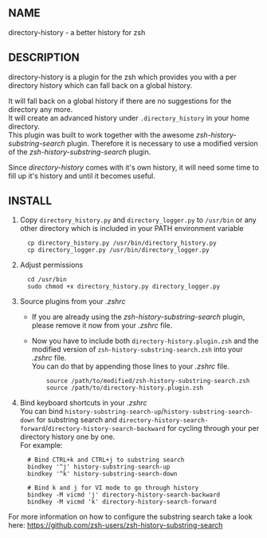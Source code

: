 NAME
----

directory-history - a better history for zsh

DESCRIPTION
-----------

directory-history is a plugin for the zsh which provides you with a per directory history which can fall back on a global history.  

It will fall back on a global history if there are no suggestions for the directory any more.  
It will create an advanced history under `.directory_history` in your home directory.  
This plugin was built to work together with the awesome _zsh-history-substring-search_ plugin.
Therefore it is necessary to use a modified version of the _zsh-history-substring-search_ plugin.

Since _directory-history_ comes with it's own history, it will need some time to fill up it's history and until it becomes useful.

INSTALL
-------

1. Copy `directory_history.py` and `directory_logger.py` to `/usr/bin` or any other directory which is included in your PATH environment variable  

         cp directory_history.py /usr/bin/directory_history.py
         cp directory_logger.py /usr/bin/directory_logger.py

2. Adjust permissions

         cd /usr/bin
         sudo chmod +x directory_history.py directory_logger.py

3. Source plugins from your _.zshrc_
   * If you are already using the _zsh-history-substring-search_ plugin, please remove it now from your _.zshrc_ file.
   * Now you have to include both `directory-history.plugin.zsh` and the modified version of `zsh-history-substring-search.zsh` into your _.zshrc_ file.  
   You can do that by appending those lines to your _.zshrc_ file.  

             source /path/to/modified/zsh-history-substring-search.zsh
             source /path/to/directory-history.plugin.zsh

4. Bind keyboard shortcuts in your _.zshrc_  
You can bind `history-substring-search-up`/`history-substring-search-down` for substring search and `directory-history-search-forward`/`directory-history-search-backward` for cycling through your per directory history one by one.  
For example:

         # Bind CTRL+k and CTRL+j to substring search
         bindkey '^j' history-substring-search-up
         bindkey '^k' history-substring-search-down

         # Bind k and j for VI mode to go through history
         bindkey -M vicmd 'j' directory-history-search-backward
         bindkey -M vicmd 'k' directory-history-search-forward

For more information on how to configure the substring search take a look here: https://github.com/zsh-users/zsh-history-substring-search
